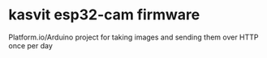 # kasvit esp32-cam firmware

Platform.io/Arduino project for taking images and sending them over HTTP once per day
